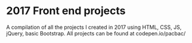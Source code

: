 # 2017 Front end projects 
A compilation of all the projects I created in 2017 using HTML, CSS, JS, jQuery, basic Bootstrap. All projects can be found at codepen.io/pacbac/
